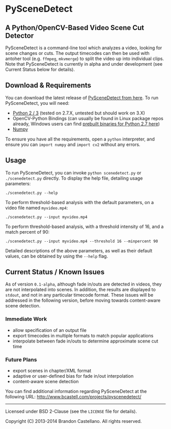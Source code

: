 

PySceneDetect
==========================================================
A Python/OpenCV-Based Video Scene Cut Detector
----------------------------------------------------------

PySceneDetect is a command-line tool which analyzes a video, looking for scene changes or cuts.  The output timecodes can then be used with antoher tool (e.g. `ffmpeg`, `mkvmerge`) to split the video up into individual clips.  Note that PySceneDetect is currently in alpha and under development (see Current Status below for details).


Download & Requirements
----------------------------------------------------------

You can download the latest release of [PySceneDetect from here](https://github.com/Breakthrough/PySceneDetect/releases).  To run PySceneDetect, you will need:

 - [Python 2 / 3](https://www.python.org/) (tested on 2.7.X, untested but should work on 3.X)
 - OpenCV-Python Bindings (can usually be found in Linux package repos already, Windows users can find [prebuilt binaries for Python 2.7 here](http://www.lfd.uci.edu/~gohlke/pythonlibs/#opencv))
 - [Numpy](http://sourceforge.net/projects/numpy/)

To ensure you have all the requirements, open a `python` interpreter, and ensure you can `import numpy` and `import cv2` without any errors.


Usage
----------------------------------------------------------

To run PySceneDetect, you can invoke `python scenedetect.py` or `./scenedetect.py` directly.  To display the help file, detailing usage parameters:

    ./scenedetect.py --help

To perform threshold-based analysis with the default parameters, on a video file named `myvideo.mp4`:

    ./scenedetect.py --input myvideo.mp4

To perform threshold-based analysis, with a threshold intensity of 16, and a match percent of 90:

    ./scenedetect.py --input myvideo.mp4 --threshold 16 --minpercent 90

Detailed descriptions of the above parameters, as well as their default values, can be obtained by using the `--help` flag.


Current Status / Known Issues
-----------------------------

As of version `0.1-alpha`, although fade in/outs are detected in videos, they are not interpolated into scenes.  In addition, the results are displayed to `stdout`, and not in any particular timecode format.  These issues will be addressed in the following version, before moving towards content-aware scene detection.

### Immediate Work

 - allow specification of an output file
 - export timecodes in multiple formats to match popular applications
 - interpolate between fade in/outs to determine approximate scene cut time

### Future Plans

 - export scenes in chapter/XML format
 - adaptive or user-defined bias for fade in/out interpolation
 - content-aware scene detection


You can find additional information regarding PySceneDetect at the following URL:
http://www.bcastell.com/projects/pyscenedetect/

----------------------------------------------------------

Licensed under BSD 2-Clause (see the `LICENSE` file for details).

Copyright (C) 2013-2014 Brandon Castellano.
All rights reserved.
